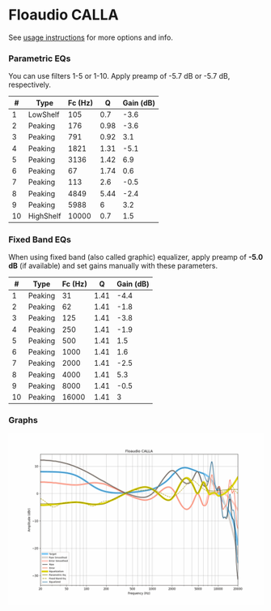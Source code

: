 # Floaudio CALLA
See [usage instructions](https://github.com/jaakkopasanen/AutoEq#usage) for more options and info.

### Parametric EQs
You can use filters 1-5 or 1-10. Apply preamp of -5.7 dB or -5.7 dB, respectively.

|   # | Type      |   Fc (Hz) |    Q |   Gain (dB) |
|-----|-----------|-----------|------|-------------|
|   1 | LowShelf  |       105 | 0.7  |        -3.6 |
|   2 | Peaking   |       176 | 0.98 |        -3.6 |
|   3 | Peaking   |       791 | 0.92 |         3.1 |
|   4 | Peaking   |      1821 | 1.31 |        -5.1 |
|   5 | Peaking   |      3136 | 1.42 |         6.9 |
|   6 | Peaking   |        67 | 1.74 |         0.6 |
|   7 | Peaking   |       113 | 2.6  |        -0.5 |
|   8 | Peaking   |      4849 | 5.44 |        -2.4 |
|   9 | Peaking   |      5988 | 6    |         3.2 |
|  10 | HighShelf |     10000 | 0.7  |         1.5 |

### Fixed Band EQs
When using fixed band (also called graphic) equalizer, apply preamp of **-5.0 dB** (if available) and set gains manually with these parameters.

|   # | Type    |   Fc (Hz) |    Q |   Gain (dB) |
|-----|---------|-----------|------|-------------|
|   1 | Peaking |        31 | 1.41 |        -4.4 |
|   2 | Peaking |        62 | 1.41 |        -1.8 |
|   3 | Peaking |       125 | 1.41 |        -3.8 |
|   4 | Peaking |       250 | 1.41 |        -1.9 |
|   5 | Peaking |       500 | 1.41 |         1.5 |
|   6 | Peaking |      1000 | 1.41 |         1.6 |
|   7 | Peaking |      2000 | 1.41 |        -2.5 |
|   8 | Peaking |      4000 | 1.41 |         5.3 |
|   9 | Peaking |      8000 | 1.41 |        -0.5 |
|  10 | Peaking |     16000 | 1.41 |         3   |

### Graphs
![](./Floaudio%20CALLA.png)
